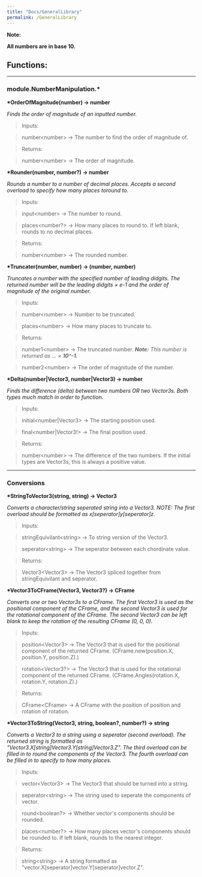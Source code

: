```yaml
---
title: "Docs/GeneralLibrary"
permalink: /GeneralLibrary
---
```


**Note:**

**All numbers are in base 10.**

## Functions:

<hr>

### module.NumberManipulation.*

**\*OrderOfMagnitude(number) → number**

*Finds the order of magnitude of an inputted number.*

>Inputs:

>number\<number\> → The number to find the order of magnitude of.

>Returns:

>number\<number\> → The order of magnitude.

**\*Rounder(number, number?) → number**

*Rounds a number to a number of decimal places. Accepts a second overload to specify how many places toround to.*

>Inputs:

>input\<number\> → The number to round.

>places\<number?\> → How many places to round to. If left blank, rounds to no decimal places.

>Returns:

>number\<number\> → The rounded number.

**\*Truncater(number, number) → (number, number)**

*Truncates a number with the specified number of leading didgits. The returned number will be the leading didgits × e-1 and the order of magnitude of the original number.*

>Inputs:

>number\<number\> → Number to be truncated.

>places\<number\> → How many places to truncate to.

>Returns:

>number1\<number\> → The truncated number. ***Note:** This number is returned as ... × **10^-1.***

>number2\<number> → The order of magnitude of the number.

**\*Delta(number|Vector3, number|Vector3) → number**

*Finds the difference (delta) between two numbers OR two Vector3s. Both types much match in order to function.*

>Inputs:

>initial\<number|Vector3> → The starting position used.

>final\<number|Vector3!> → The final position used.

>Returns:

>number\<number\> → The difference of the two numbers. If the initial types are Vector3s, this is always a positive value.

<hr>

### Conversions

**\*StringToVector3(string, string) → Vector3**

*Converts a character/string seperated string into a Vector3. NOTE: The first overload should be formatted as x\[seperator\]y\[seperator\]z.*

>Inputs:

>stringEquivilant\<string\> → To string version of the Vector3.

>seperator\<string\> → The seperator between each chordinate value.

>Returns:

>Vector3\<Vector3\> → The Vector3 spliced together from stringEquivilant and seperator.

**\*Vector3ToCFrame(Vector3, Vector3?) → CFrame**

*Converts one or two Vector3s to a CFrame. The first Vector3 is used as the positional component of the CFrame, and the second Vector3 is used for the rotational component of the  CFrame. The second Vector3 can be left blank to keep the rotation of the resulting CFrame (0, 0, 0).*

>Inputs:

>position\<Vector3\> → The Vector3 that is used for the positional component of the returned CFrame. (CFrame.new(position.X, position.Y, position.Z).)

>rotation\<Vector3?\> → The Vector3 that is used for the rotational component of the returned CFrame. (CFrame.Angles(rotation.X, rotation.Y, rotation.Z).)

>Returns:

>CFrame\<CFrame\> → A CFrame with the position of position and rotation of rotation.

**\*Vector3ToString(Vector3, string, boolean?, number?) → string**

*Converts a Vector3 to a string using a seperator (second overload). The returned string is formatted as "Vector3.X\[string\]Vector3.Y\[string\]Vector3.Z". The third overload can be filled in to round the components of the Vector3. The fourth overload can be filled in to specify to how many places.*

>Inputs:

>vector\<Vector3\> → The Vector3 that should be turned into a string.

>seperator\<string\> → The string used to seperate the components of vector.

>round\<boolean?\> → Whether vector's components should be rounded.

>places\<number?\> → How many places vector's components should be rounded to. If left blank, rounds to the nearest integer.

>Returns:

>string\<string\> → A string formatted as "vector.X\[seperator\]vector.Y\[seperator\]vector.Z".